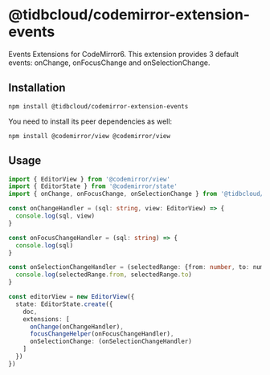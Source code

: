# @tidbcloud/codemirror-extension-events

Events Extensions for CodeMirror6. This extension provides 3 default events: onChange, onFocusChange and onSelectionChange.

## Installation

```shell
npm install @tidbcloud/codemirror-extension-events
```

You need to install its peer dependencies as well:

```shell
npm install @codemirror/view @codemirror/view
```

## Usage

```ts
import { EditorView } from '@codemirror/view'
import { EditorState } from '@codemirror/state'
import { onChange, onFocusChange, onSelectionChange } from '@tidbcloud/codemirror-extension-events'

const onChangeHandler = (sql: string, view: EditorView) => {
  console.log(sql, view)
}

const onFocusChangeHandler = (sql: string) => {
  console.log(sql)
}

const onSelectionChangeHandler = (selectedRange: {from: number, to: numer}) => {
  console.log(selectedRange.from, selectedRange.to)
}

const editorView = new EditorView({
  state: EditorState.create({
    doc,
    extensions: [
      onChange(onChangeHandler),
      focusChangeHelper(onFocusChangeHandler),
      onSelectionChange: (onSelectionChangeHandler)
    ]
  })
})
```
